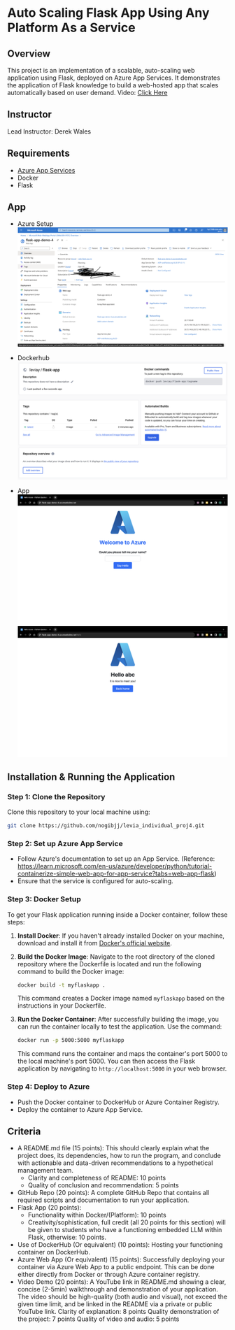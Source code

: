 # Auto Scaling Flask App Using Any Platform As a Service

## Overview
This project is an implementation of a scalable, auto-scaling web application using Flask, deployed on Azure App Services. It demonstrates the application of Flask knowledge to build a web-hosted app that scales automatically based on user demand.
Video: [Click Here]()

## Instructor
Lead Instructor: Derek Wales

## Requirements
- [Azure App Services](https://azure.microsoft.com/en-us/services/app-service/)
- Docker
- Flask

## App
- Azure Setup
![Azure Setup](https://github.com/nogibjj/levia_individual_proj4/blob/main/images/azure.png)

- Dockerhub
![Dockerhub](https://github.com/nogibjj/levia_individual_proj4/blob/main/images/dockerhub.png)
- App
![APP1](https://github.com/nogibjj/levia_individual_proj4/blob/main/images/page1.png)
![APP2](https://github.com/nogibjj/levia_individual_proj4/blob/main/images/page2.png)

## Installation & Running the Application

### Step 1: Clone the Repository
Clone this repository to your local machine using:
```bash
git clone https://github.com/nogibjj/levia_individual_proj4.git
```
### Step 2: Set up Azure App Service
- Follow Azure's documentation to set up an App Service.
 (Reference: https://learn.microsoft.com/en-us/azure/developer/python/tutorial-containerize-simple-web-app-for-app-service?tabs=web-app-flask)
- Ensure that the service is configured for auto-scaling.

### Step 3: Docker Setup
To get your Flask application running inside a Docker container, follow these steps:

1. **Install Docker**: If you haven't already installed Docker on your machine, download and install it from [Docker's official website](https://www.docker.com/get-started).

2. **Build the Docker Image**: Navigate to the root directory of the cloned repository where the Dockerfile is located and run the following command to build the Docker image:
    ```bash
    docker build -t myflaskapp .
    ```
   This command creates a Docker image named `myflaskapp` based on the instructions in your Dockerfile.

3. **Run the Docker Container**: After successfully building the image, you can run the container locally to test the application. Use the command:
    ```bash
    docker run -p 5000:5000 myflaskapp
    ```
   This command runs the container and maps the container's port 5000 to the local machine's port 5000. You can then access the Flask application by navigating to `http://localhost:5000` in your web browser.


### Step 4: Deploy to Azure
- Push the Docker container to DockerHub or Azure Container Registry.
- Deploy the container to Azure App Service.

## Criteria
- A README.md file (15 points): This should clearly explain what the project does, its dependencies, how to run the program, and conclude with actionable and data-driven recommendations to a hypothetical management team.
    - Clarity and completeness of README: 10 points
    - Quality of conclusion and recommendation: 5 points
- GitHub Repo (20 points): A complete GitHub Repo that contains all required scripts and documentation to run your application.
- Flask App (20 points):
    - Functionality within Docker/(Platform): 10 points
    - Creativity/sophistication, full credit (all 20 points for this section) will be given to students who have a functioning embedded LLM within Flask, otherwise: 10 points.
- Use of DockerHub (Or equivalent) (10 points): Hosting your functioning container on DockerHub.   
- Azure Web App (Or equivalent) (15 points): Successfully deploying your container via Azure Web App to a public endpoint. This can be done either directly from Docker or through Azure container registry.
- Video Demo (20 points): A YouTube link in README.md showing a clear, concise (2-5min) walkthrough and demonstration of your application.      
    The video should be high-quality (both audio and visual), not exceed the given time limit, and be linked in the README via a private or public YouTube link.
    Clarity of explanation: 8 points
    Quality demonstration of the project: 7 points
    Quality of video and audio: 5 points
